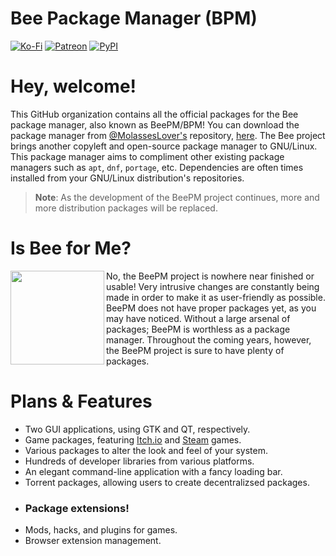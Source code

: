 # Bee Package Manager (BPM)
[![Ko-Fi](https://img.shields.io/badge/donate-kofi-blue?style=for-the-badge&logo=ko-fi&color=DEB247&logoColor=FFFFFF&labelColor=091C19)](https://ko-fi.com/molasses)
[![Patreon](https://img.shields.io/badge/donate-patreon-blue?style=for-the-badge&logo=patreon&color=DEB247&logoColor=FFFFFF&labelColor=091C19)](https://www.patreon.com/molasseslover)
[![PyPI](https://img.shields.io/badge/install-pip-blue?style=for-the-badge&logo=python&color=DEB247&logoColor=FFFFFF&labelColor=091C19)](https://pypi.org/project/BeePM/)

# Hey, welcome! 
This GitHub organization contains all the official packages for the Bee package manager, also known as BeePM/BPM! 
You can download the package manager from [@MolassesLover's](https://github.com/MolassesLover) repository, 
[here](https://github.com/MolassesLover/Bee.git). The Bee project brings another copyleft and open-source
package manager to GNU/Linux. This package manager aims to compliment other existing package managers such as 
`apt`, `dnf`, `portage`, etc. Dependencies are often times installed from your GNU/Linux distribution's repositories. 

> **Note**: As the development of the BeePM project continues, more and more distribution packages will be replaced.

# Is Bee for Me?

<img src="https://user-images.githubusercontent.com/60114762/167272177-82f4c007-dc32-49e5-8441-59a8349e1951.png" align="left" width="150px"/>
No, the BeePM project is nowhere near finished or usable! Very intrusive changes are constantly being made in 
order to make it as user-friendly as possible. BeePM does not have proper packages yet, as you may have noticed.
Without a large arsenal of packages; BeePM is worthless as a package manager. Throughout the coming years, however,
the BeePM project is sure to have plenty of packages.
<br clear="left"/>

# Plans & Features
- Two GUI applications, using GTK and QT, respectively.
- Game packages, featuring [Itch.io](https://itch.io/) and [Steam](https://store.steampowered.com/) games.
- Various packages to alter the look and feel of your system.
- Hundreds of developer libraries from various platforms.
- An elegant command-line application with a fancy loading bar.
- Torrent packages, allowing users to create decentralizsed packages.
- ### Package extensions!
- Mods, hacks, and plugins for games.
- Browser extension management.
